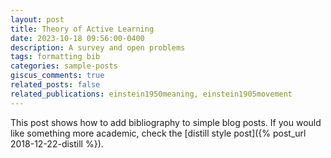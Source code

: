 ```yaml
---
layout: post
title: Theory of Active Learning
date: 2023-10-18 09:56:00-0400
description: A survey and open problems
tags: formatting bib
categories: sample-posts
giscus_comments: true
related_posts: false
related_publications: einstein1950meaning, einstein1905movement
---
```

This post shows how to add bibliography to simple blog posts. If you would like something more academic, check the [distill style post]({% post_url 2018-12-22-distill %}).
